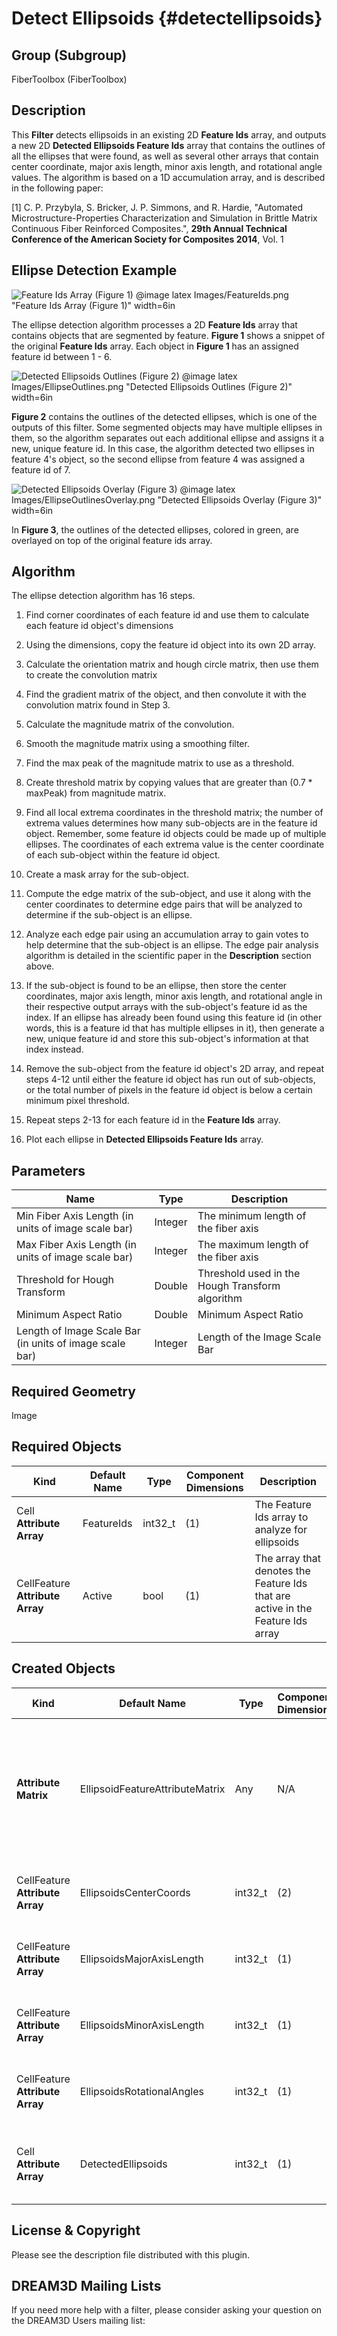 Detect Ellipsoids {#detectellipsoids}
=============

## Group (Subgroup) ##

FiberToolbox (FiberToolbox)

## Description ##

This **Filter** detects ellipsoids in an existing 2D **Feature Ids** array, and outputs a new 2D **Detected Ellipsoids Feature Ids** array that contains the outlines of all the ellipses that were found, as well as several other arrays that contain center coordinate, major axis length, minor axis length, and rotational angle values.  The algorithm is based on a 1D accumulation array, and is described in the following paper:

[1] C. P. Przybyla, S. Bricker, J. P. Simmons, and R. Hardie, "Automated Microstructure-Properties Characterization and Simulation in Brittle Matrix Continuous Fiber Reinforced Composites.", **29th Annual Technical Conference of the American Society for Composites 2014**, Vol. 1

## Ellipse Detection Example ##

![Feature Ids Array (Figure 1)](Images/FeatureIds.png)
@image latex Images/FeatureIds.png "Feature Ids Array (Figure 1)" width=6in

The ellipse detection algorithm processes a 2D **Feature Ids** array that contains objects that are segmented by feature.  **Figure 1** shows a snippet of the original **Feature Ids** array.  Each object in **Figure 1** has an assigned feature id between 1 - 6.

![Detected Ellipsoids Outlines (Figure 2)](Images/EllipseOutlines.png)
@image latex Images/EllipseOutlines.png "Detected Ellipsoids Outlines (Figure 2)" width=6in

**Figure 2** contains the outlines of the detected ellipses, which is one of the outputs of this filter.  Some segmented objects may have multiple ellipses in them, so the algorithm separates out each additional ellipse and assigns it a new, unique feature id.  In this case, the algorithm detected two ellipses in feature 4's object, so the second ellipse from feature 4 was assigned a feature id of 7.

![Detected Ellipsoids Overlay (Figure 3)](Images/EllipseOutlinesOverlay.png)
@image latex Images/EllipseOutlinesOverlay.png "Detected Ellipsoids Overlay (Figure 3)" width=6in

In **Figure 3**, the outlines of the detected ellipses, colored in green, are overlayed on top of the original feature ids array.

## Algorithm ##

The ellipse detection algorithm has 16 steps.

1. Find corner coordinates of each feature id and use them to calculate each feature id object's dimensions

2. Using the dimensions, copy the feature id object into its own 2D array.

3. Calculate the orientation matrix and hough circle matrix, then use them to create the convolution matrix

4. Find the gradient matrix of the object, and then convolute it with the convolution matrix found in Step 3.

5. Calculate the magnitude matrix of the convolution.

6. Smooth the magnitude matrix using a smoothing filter.

7. Find the max peak of the magnitude matrix to use as a threshold.

8. Create threshold matrix by copying values that are greater than (0.7 * maxPeak) from magnitude matrix.

9. Find all local extrema coordinates in the threshold matrix; the number of extrema values determines how many sub-objects are in the feature id object.  Remember, some feature id objects could be made up of multiple ellipses. The coordinates of each extrema value is the center coordinate of each sub-object within the feature id object.

10. Create a mask array for the sub-object.

11. Compute the edge matrix of the sub-object, and use it along with the center coordinates to determine edge pairs that will be analyzed to determine if the sub-object is an ellipse.

12. Analyze each edge pair using an accumulation array to gain votes to help determine that the sub-object is an ellipse.  The edge pair analysis algorithm is detailed in the scientific paper in the **Description** section above.

13. If the sub-object is found to be an ellipse, then store the center coordinates, major axis length, minor axis length, and rotational angle in their respective output arrays with the sub-object's feature id as the index.  If an ellipse has already been found using this feature id (in other words, this is a feature id that has multiple ellipses in it), then generate a new, unique feature id and store this sub-object's information at that index instead.

14. Remove the sub-object from the feature id object's 2D array, and repeat steps 4-12 until either the feature id object has run out of sub-objects, or the total number of pixels in the feature id object is below a certain minimum pixel threshold.

15. Repeat steps 2-13 for each feature id in the **Feature Ids** array.

16. Plot each ellipse in **Detected Ellipsoids Feature Ids** array.

## Parameters ##

| Name | Type | Description |
|------|------|-------------|
| Min Fiber Axis Length (in units of image scale bar) | Integer | The minimum length of the fiber axis |
| Max Fiber Axis Length (in units of image scale bar) | Integer | The maximum length of the fiber axis |
| Threshold for Hough Transform | Double | Threshold used in the Hough Transform algorithm |
| Minimum Aspect Ratio | Double | Minimum Aspect Ratio |
| Length of Image Scale Bar (in units of image scale bar) | Integer | Length of the Image Scale Bar |

## Required Geometry ##

Image

## Required Objects ##

| Kind | Default Name | Type | Component Dimensions | Description |
|------|--------------|------|----------------------|-------------|
| Cell **Attribute Array** | FeatureIds | int32_t | (1) | The Feature Ids array to analyze for ellipsoids |
| CellFeature **Attribute Array** | Active | bool | (1) | The array that denotes the Feature Ids that are active in the Feature Ids array |

## Created Objects ##

| Kind | Default Name | Type | Component Dimensions | Description |
|------|--------------|------|----------------------|-------------|
| **Attribute Matrix**  | EllipsoidFeatureAttributeMatrix | Any | N/A | **Attribute Matrix** to store center coordinates, major axis length, minor axis length, and rotational angles arrays  |
| CellFeature **Attribute Array** | EllipsoidsCenterCoords | int32_t | (2) | The center coordinates array of detected ellipsoids |
| CellFeature **Attribute Array** | EllipsoidsMajorAxisLength | int32_t | (1) | The major axis length array of detected ellipsoids |
| CellFeature **Attribute Array** | EllipsoidsMinorAxisLength | int32_t | (1) | The minor axis length array of detected ellipsoids |
| CellFeature **Attribute Array** | EllipsoidsRotationalAngles | int32_t | (1) | The rotational angles array of detected ellipsoids |
| Cell **Attribute Array** | DetectedEllipsoids | int32_t | (1) | The Feature Ids array that contains detected ellipsoids |

## License & Copyright ##

Please see the description file distributed with this plugin.

## DREAM3D Mailing Lists ##

If you need more help with a filter, please consider asking your question on the DREAM3D Users mailing list:
